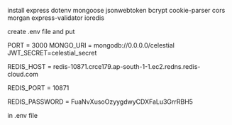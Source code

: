 install express dotenv mongoose jsonwebtoken bcrypt cookie-parser cors morgan express-validator ioredis

create .env file and put

PORT = 3000
MONGO_URI = mongodb://0.0.0.0/celestial
JWT_SECRET=celestial_secret

REDIS_HOST = redis-10871.crce179.ap-south-1-1.ec2.redns.redis-cloud.com

REDIS_PORT = 10871

REDIS_PASSWORD = FuaNvXusoOzyygdwyCDXFaLu3GrrRBH5

in .env file
